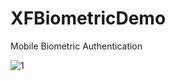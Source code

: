 # XFBiometricDemo
Mobile Biometric Authentication

![1](https://user-images.githubusercontent.com/48187633/108585191-12dc7780-736d-11eb-9caf-fbe723757beb.png)
